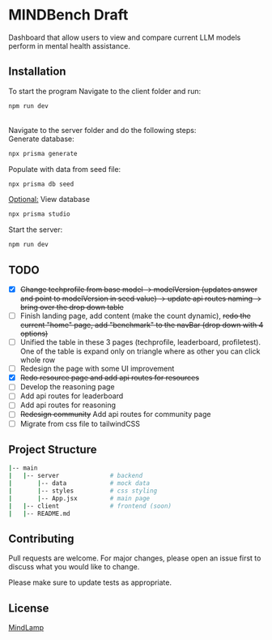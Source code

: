 # MINDBench Draft

Dashboard that allow users to view and compare current LLM models perform in mental health assistance.

## Installation

To start the program
Navigate to the client folder and run:
```bash
npm run dev
```
\
Navigate to the server folder and do the following steps:\
Generate database:
```bash
npx prisma generate
```
Populate with data from seed file:
```bash
npx prisma db seed
```
<ins>Optional:</ins> View database
```bash
npx prisma studio
```
Start the server:
```bash
npm run dev
```


## TODO
- [x] ~~Change techprofile from base model -> modelVersion (updates answer and point to modelVersion in seed value) -> update api routes naming -> bring over the drop down table~~
- [ ] Finish landing page, add content (make the count dynamic), ~~redo the current "home" page, add "benchmark" to the navBar (drop down with 4 options)~~
- [ ] Unified the table in these 3 pages (techprofile, leaderboard, profiletest). One of the table is expand only on triangle where as other you can click whole row
- [ ] Redesign the page with some UI improvement
- [x] ~~Redo resource page and add api routes for resources~~ 
- [ ] Develop the reasoning page
- [ ] Add api routes for leaderboard
- [ ] Add api routes for reasoning
- [ ] ~~Redesign community~~ Add api routes for community page
- [ ] Migrate from css file to tailwindCSS

## Project Structure
```bash
|-- main
|   |-- server              # backend
|       |-- data            # mock data
|       |-- styles          # css styling
|       |-- App.jsx         # main page
|   |-- client              # frontend (soon)
|   |-- README.md
```

## Contributing

Pull requests are welcome. For major changes, please open an issue first
to discuss what you would like to change.

Please make sure to update tests as appropriate.

## License

[MindLamp](https://www.digitalpsych.org/mindlamp.html)
